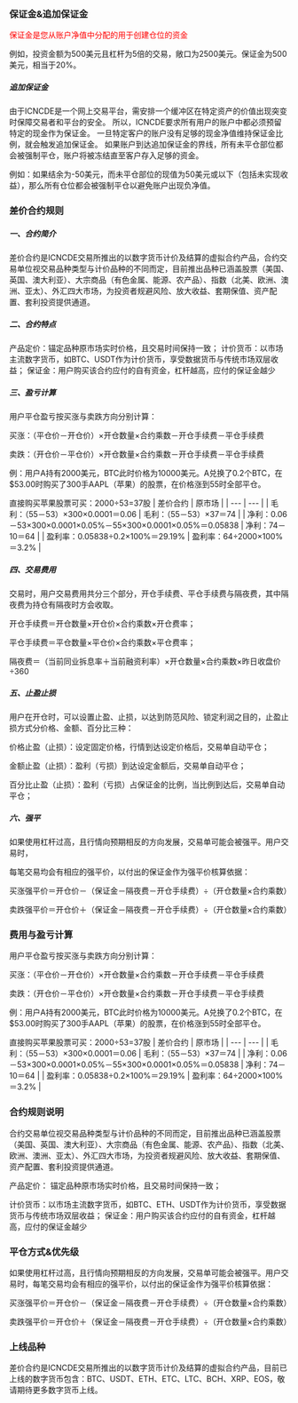 ### 保证金&追加保证金

<font color='red'> 保证金是您从账户净值中分配的用于创建仓位的资金 </font>

例如，投资金额为500美元且杠杆为5倍的交易，敞口为2500美元。保证金为500美元，相当于20%。

##### 追加保证金

由于ICNCDE是一个网上交易平台，需安排一个缓冲区在特定资产的价值出现突变时保障交易者和平台的安全。 所以，ICNCDE要求所有用户的账户中都必须预留特定的现金作为保证金。 一旦特定客户的账户没有足够的现金净值维持保证金比例，就会触发追加保证金。 如果账户到达追加保证金的界线，所有未平仓部位都会被强制平仓，账户将被冻结直至客户存入足够的资金。

例如：如果结余为-50美元，而未平仓部位的现值为50美元或以下（包括未实现收益），那么所有仓位都会被强制平仓以避免账户出现负净值。

### 差价合约规则

##### 一、合约简介

差价合约是ICNCDE交易所推出的以数字货币计价及结算的虚拟合约产品，合约交易单位视交易品种类型与计价品种的不同而定，目前推出品种已涵盖股票（美国、英国、澳大利亚）、大宗商品（有色金属、能源、农产品）、指数（北美、欧洲、澳洲、亚太）、外汇四大市场，为投资者规避风险、放大收益、套期保值、资产配置、套利投资提供通道。

##### 二、合约特点

产品定价：锚定品种原市场实时价格，且交易时间保持一致；
计价货币：以市场主流数字货币，如BTC、USDT作为计价货币，享受数据货币与传统市场双层收益；
保证金：用户购买该合约应付的自有资金，杠杆越高，应付的保证金越少

##### 三、盈亏计算

用户平仓盈亏按买涨与卖跌方向分别计算：

买涨：（平仓价－开仓价）×开仓数量×合约乘数－开仓手续费－平仓手续费

卖跌：（开仓价－平仓价）×开仓数量×合约乘数－开仓手续费－平仓手续费

例：用户A持有2000美元，BTC此时价格为10000美元。A兑换了0.2个BTC，在$53.00时购买了300手AAPL（苹果）的股票，在价格涨到55时全部平仓。

直接购买苹果股票可买：2000÷53=37股
|  差价合约   |  原市场   |
| --- | --- |
|   毛利：（55－53）×300×0.0001＝0.06  |   毛利：（55－53）×37＝74  |
|  净利：0.06－53×300×0.0001×0.05%－55×300×0.0001×0.05%＝0.05838   |   净利：74－10＝64  |
|   盈利率：0.05838÷0.2×100%＝29.19%  |   盈利率：64÷2000×100%＝3.2%  |



##### 四、交易费用


交易时，用户交易费用共分三个部分，开仓手续费、平仓手续费与隔夜费，其中隔夜费为持仓有隔夜时方会收取。

开仓手续费＝开仓数量×开仓价×合约乘数×开仓费率；

平仓手续费＝平仓数量×平仓价×合约乘数×平仓费率；

隔夜费＝（当前同业拆息率＋当前融资利率）×开仓数量×合约乘数×昨日收盘价÷360

##### 五、止盈止损

用户在开仓时，可以设置止盈、止损，以达到防范风险、锁定利润之目的，止盈止损方式分价格、金额、百分比三种：

价格止盈（止损）：设定固定价格，行情到达设定价格后，交易单自动平仓；

金额止盈（止损）：盈利（亏损）到达设定金额后，交易单自动平仓；

百分比止盈（止损）：盈利（亏损）占保证金的比例，当比例到达后，交易单自动平仓；

##### 六、强平

如果使用杠杆过高，且行情向预期相反的方向发展，交易单可能会被强平。用户交易时，

每笔交易均会有相应的强平价，以付出的保证金作为强平价核算依据：

买涨强平价＝开仓价－（保证金－隔夜费－开仓手续费）÷（开仓数量×合约乘数）

卖跌强平价＝开仓价＋（保证金－隔夜费－开仓手续费）÷（开仓数量×合约乘数）

### 费用与盈亏计算

用户平仓盈亏按买涨与卖跌方向分别计算：

买涨：（平仓价－开仓价）×开仓数量×合约乘数－开仓手续费－平仓手续费

卖跌：（开仓价－平仓价）×开仓数量×合约乘数－开仓手续费－平仓手续费

例：用户A持有2000美元，BTC此时价格为10000美元。A兑换了0.2个BTC，在$53.00时购买了300手AAPL（苹果）的股票，在价格涨到55时全部平仓。

直接购买苹果股票可买：2000÷53=37股
|   差价合约  |  原市场   |
| --- | --- |
|   毛利：（55－53）×300×0.0001＝0.06  |  毛利：（55－53）×37＝74   |
|  净利：0.06－53×300×0.0001×0.05%－55×300×0.0001×0.05%＝0.05838   | 净利：74－10＝64    |
|  盈利率：0.05838÷0.2×100%＝29.19%   |    盈利率：64÷2000×100%＝3.2% |

### 合约规则说明

合约交易单位视交易品种类型与计价品种的不同而定，目前推出品种已涵盖股票（美国、英国、澳大利亚）、大宗商品（有色金属、能源、农产品）、指数（北美、欧洲、澳洲、亚太）、外汇四大市场，为投资者规避风险、放大收益、套期保值、资产配置、套利投资提供通道。

产品定价： 锚定品种原市场实时价格，且交易时间保持一致；

计价货币：以市场主流数字货币，如BTC、ETH、USDT作为计价货币，享受数据货币与传统市场双层收益；
保证金：用户购买该合约应付的自有资金，杠杆越高，应付的保证金越少

### 平仓方式&优先级

如果使用杠杆过高，且行情向预期相反的方向发展，交易单可能会被强平。用户交易时，每笔交易均会有相应的强平价，以付出的保证金作为强平价核算依据：

买涨强平价＝开仓价－（保证金－隔夜费－开仓手续费）÷（开仓数量×合约乘数）

卖跌强平价＝开仓价＋（保证金－隔夜费－开仓手续费）÷（开仓数量×合约乘数）

### 上线品种

差价合约是ICNCDE交易所推出的以数字货币计价及结算的虚拟合约产品，目前已上线的数字货币包含：BTC、USDT、ETH、ETC、LTC、BCH、XRP、EOS，敬请期待更多数字货币上线。
